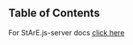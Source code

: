 ## Table of Contents

For StArE.js-server docs [click here](https://github.com/StArE.js/stare.js-server/master/docs/README.md)
